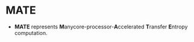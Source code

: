 # MATE
- **MATE** represents **M**anycore-processor-**A**ccelerated **T**ransfer **E**ntropy computation.

